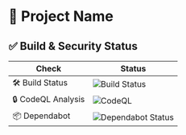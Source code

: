 # 🚀 Project Name

## ✅ Build & Security Status

| Check | Status |
|---|---|
| 🛠️ Build Status | ![Build Status](https://github.com/partha-sarathi-sarkar/docker-journey/actions/workflows/build.yaml/badge.svg) |
| 🔒 CodeQL Analysis | ![CodeQL](https://github.com/partha-sarathi-sarkar/docker-journey/actions/workflows/codeql.yml/badge.svg) |
| 📦 Dependabot | ![Dependabot Status](https://img.shields.io/github/dependabot/partha-sarathi-sarkar/docker-journey) |
